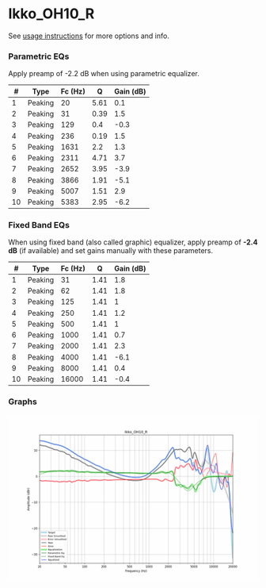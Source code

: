 # Ikko_OH10_R
See [usage instructions](https://github.com/jaakkopasanen/AutoEq#usage) for more options and info.

### Parametric EQs
Apply preamp of -2.2 dB when using parametric equalizer.

|   # | Type    |   Fc (Hz) |    Q |   Gain (dB) |
|-----|---------|-----------|------|-------------|
|   1 | Peaking |        20 | 5.61 |         0.1 |
|   2 | Peaking |        31 | 0.39 |         1.5 |
|   3 | Peaking |       129 | 0.4  |        -0.3 |
|   4 | Peaking |       236 | 0.19 |         1.5 |
|   5 | Peaking |      1631 | 2.2  |         1.3 |
|   6 | Peaking |      2311 | 4.71 |         3.7 |
|   7 | Peaking |      2652 | 3.95 |        -3.9 |
|   8 | Peaking |      3866 | 1.91 |        -5.1 |
|   9 | Peaking |      5007 | 1.51 |         2.9 |
|  10 | Peaking |      5383 | 2.95 |        -6.2 |

### Fixed Band EQs
When using fixed band (also called graphic) equalizer, apply preamp of **-2.4 dB** (if available) and set gains manually with these parameters.

|   # | Type    |   Fc (Hz) |    Q |   Gain (dB) |
|-----|---------|-----------|------|-------------|
|   1 | Peaking |        31 | 1.41 |         1.8 |
|   2 | Peaking |        62 | 1.41 |         1.8 |
|   3 | Peaking |       125 | 1.41 |         1   |
|   4 | Peaking |       250 | 1.41 |         1.2 |
|   5 | Peaking |       500 | 1.41 |         1   |
|   6 | Peaking |      1000 | 1.41 |         0.7 |
|   7 | Peaking |      2000 | 1.41 |         2.3 |
|   8 | Peaking |      4000 | 1.41 |        -6.1 |
|   9 | Peaking |      8000 | 1.41 |         0.4 |
|  10 | Peaking |     16000 | 1.41 |        -0.4 |

### Graphs
![](./Ikko_OH10_R.png)
